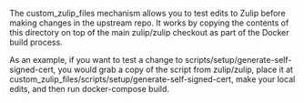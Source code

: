 The custom_zulip_files mechanism allows you to test edits to Zulip before making changes in the upstream repo. It works by copying the contents of this directory on top of the main zulip/zulip checkout as part of the Docker build process.

As an example, if you want to test a change to scripts/setup/generate-self-signed-cert, you would grab a copy of the script from zulip/zulip, place it at custom_zulip_files/scripts/setup/generate-self-signed-cert, make your local edits, and then run docker-compose build.